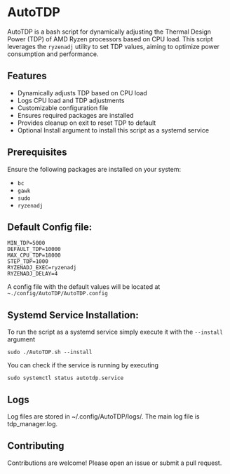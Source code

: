 # AutoTDP

AutoTDP is a bash script for dynamically adjusting the Thermal Design Power (TDP) of AMD Ryzen processors based on CPU load. This script leverages the `ryzenadj` utility to set TDP values, aiming to optimize power consumption and performance.

## Features

- Dynamically adjusts TDP based on CPU load
- Logs CPU load and TDP adjustments
- Customizable configuration file
- Ensures required packages are installed
- Provides cleanup on exit to reset TDP to default
- Optional Install argument to install this script as a systemd service

## Prerequisites

Ensure the following packages are installed on your system:

- `bc`
- `gawk`
- `sudo`
- `ryzenadj`



## Default Config file:

```code
MIN_TDP=5000
DEFAULT_TDP=10000
MAX_CPU_TDP=18000
STEP_TDP=1000
RYZENADJ_EXEC=ryzenadj
RYZENADJ_DELAY=4
```
A config file with the default values will be located at `~./config/AutoTDP/AutoTDP.config`

## Systemd Service Installation:

To run the script as a systemd service simply execute it with the `--install` argument

```code
sudo ./AutoTDP.sh --install
```

You can check if the service is running by executing

```code
sudo systemctl status autotdp.service
```

## Logs

Log files are stored in ~/.config/AutoTDP/logs/. The main log file is tdp_manager.log.

## Contributing

Contributions are welcome! Please open an issue or submit a pull request.

